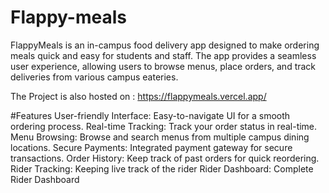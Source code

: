 # Flappy-meals
FlappyMeals is an in-campus food delivery app designed to make ordering meals quick and easy for students and staff. The app provides a seamless user experience, allowing users to browse menus, place orders, and track deliveries from various campus eateries.

The Project is also hosted on : https://flappymeals.vercel.app/

#Features
User-friendly Interface: Easy-to-navigate UI for a smooth ordering process.
Real-time Tracking: Track your order status in real-time.
Menu Browsing: Browse and search menus from multiple campus dining locations.
Secure Payments: Integrated payment gateway for secure transactions.
Order History: Keep track of past orders for quick reordering.
Rider Tracking: Keeping live track of the rider
Rider Dashboard: Complete Rider Dashboard
